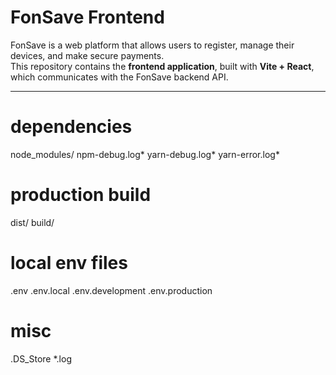 # FonSave Frontend

FonSave is a web platform that allows users to register, manage their devices, and make secure payments.  
This repository contains the **frontend application**, built with **Vite + React**, which communicates with the FonSave backend API.

---
# dependencies
node_modules/
npm-debug.log*
yarn-debug.log*
yarn-error.log*

# production build
dist/
build/

# local env files
.env
.env.local
.env.development
.env.production

# misc
.DS_Store
*.log


